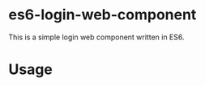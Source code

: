 # es6-login-web-component
This is a simple login web component written in ES6.

# Usage
<login-component header-text="Login" target="http://localhost/login" width="500px" modal="true"></login-component>
